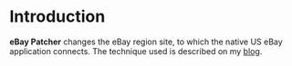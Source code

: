 # Introduction #

**eBay Patcher** changes the eBay region site, to which the native US eBay application connects. The technique used is described on my [blog](http://blog.mspasov.com/2008/08/hack-search-ebay-items-on-ebaycouk.html).
